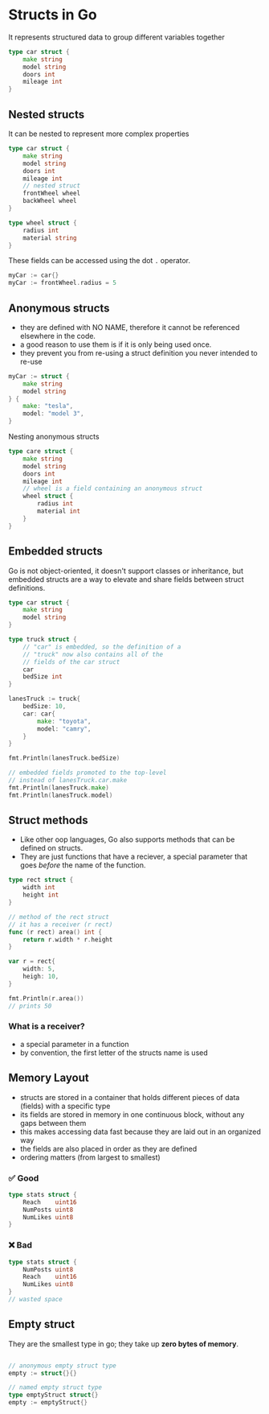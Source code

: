 # Structs in Go

It represents structured data to group different variables together

<!-- is this the equivalent of a class? -->

```go
type car struct {
    make string
    model string
    doors int
    mileage int
}
```

## Nested structs

It can be nested to represent more complex properties

```go
type car struct {
    make string
    model string
    doors int
    mileage int
    // nested struct
    frontWheel wheel
    backWheel wheel
}

type wheel struct {
    radius int
    material string
}
```

These fields can be accessed using the dot `.` operator.

```go
myCar := car{}
myCar := frontWheel.radius = 5
```

## Anonymous structs

- they are defined with NO NAME, therefore it cannot be referenced elsewhere in the code.
- a good reason to use them is if it is only being used once.
- they prevent you from re-using a struct definition you never intended to re-use

```go
myCar := struct {
    make string
    model string
} {
    make: "tesla",
    model: "model 3",
}
```

Nesting anonymous structs

```go
type care struct {
    make string
    model string
    doors int
    mileage int
    // wheel is a field containing an anonymous struct
    wheel struct {
        radius int
        material int
    }
}
```

## Embedded structs

Go is not object-oriented, it doesn't support classes or inheritance, but embedded structs are a way to elevate and share fields between struct definitions.

<!-- i think they are the equivalent of a parent class -->

```go
type car struct {
    make string
    model string
}

type truck struct {
    // "car" is embedded, so the definition of a
    // "truck" now also contains all of the
    // fields of the car struct
    car
    bedSize int
}
```

```go
lanesTruck := truck{
    bedSize: 10,
    car: car{
        make: "toyota",
        model: "camry",
    }
}

fmt.Println(lanesTruck.bedSize)

// embedded fields promoted to the top-level
// instead of lanesTruck.car.make
fmt.Println(lanesTruck.make)
fmt.Println(lanesTruck.model)
```

## Struct methods

- Like other oop languages, Go also supports methods that can be defined on structs.
- They are just functions that have a reciever, a special parameter that goes _before_ the name of the function.

```go
type rect struct {
    width int
    height int
}

// method of the rect struct
// it has a receiver (r rect)
func (r rect) area() int {
    return r.width * r.height
}

var r = rect{
    width: 5,
    heigh: 10,
}

fmt.Println(r.area())
// prints 50
```

### What is a receiver?

- a special parameter in a function
- by convention, the first letter of the structs name is used

## Memory Layout

- structs are stored in a container that holds different pieces of data (fields) with a specific type
- its fields are stored in memory in one continuous block, without any gaps between them
- this makes accessing data fast because they are laid out in an organized way
- the fields are also placed in order as they are defined
- ordering matters (from largest to smallest)

### ✅ Good

```go
type stats struct {
    Reach    uint16
    NumPosts uint8
    NumLikes uint8
}
```

### ❌ Bad

```go
type stats struct {
    NumPosts uint8
    Reach    uint16
    NumLikes uint8
}
// wasted space
```

## Empty struct

They are the smallest type in go; they take up **zero bytes of memory**.

```go

// anonymous empty struct type
empty := struct{}{}

// named empty struct type
type emptyStruct struct{}
empty := emptyStruct{}
```
